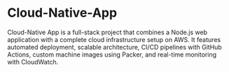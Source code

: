 # Cloud-Native-App
Cloud-Native App is a full-stack project that combines a Node.js web application with a complete cloud infrastructure setup on AWS. It features automated deployment, scalable architecture, CI/CD pipelines with GitHub Actions, custom machine images using Packer, and real-time monitoring with CloudWatch.
